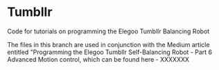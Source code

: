 # Tumbllr
Code for tutorials on programming the Elegoo Tumbllr Balancing Robot


The files in this branch are used in conjunction with the Medium article entitled "Programming the Elegoo Tumbllr Self-Balancing Robot - Part 6 Advanced Motion control, which can be found here - XXXXXXX
